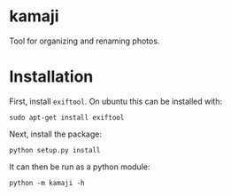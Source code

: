 # kamaji
Tool for organizing and renaming photos.

# Installation

First, install `exiftool`. On ubuntu this can be installed with:

    sudo apt-get install exiftool

Next, install the package:

    python setup.py install

It can then be run as a python module:

    python -m kamaji -h


